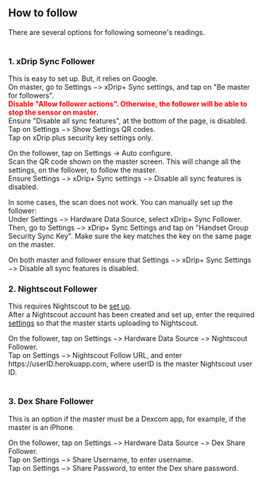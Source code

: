 ## How to follow  
  
There are several options for following someone's readings.  
<br/>

### 1. xDrip Sync Follower  
This is easy to set up.  But, it relies on Google.  
On master, go to Settings &#8722;> xDrip+ Sync settings, and tap on "Be master for followers".  
**<span style="color:red">Disable "Allow follower actions".  Otherwise, the follower will be able to stop the sensor on master.</span>**  
Ensure "Disable all sync features", at the bottom of the page, is disabled.  
Tap on Settings &#8722;> Show Settings QR codes.  
Tap on xDrip plus security key settings only.  

On the follower, tap on Settings -> Auto configure.  
Scan the QR code shown on the master screen.  This will change all the settings, on the follower, to follow the master.  
Ensure Settings &#8722;> xDrip+ Sync settings &#8722;> Disable all sync features is disabled.  

In some cases, the scan does not work.  You can manually set up the follower:  
Under Settings &#8722;> Hardware Data Source, select xDrip+ Sync Follower.  
Then, go to Settings &#8722;> xDrip+ Sync Settings and tap on "Handset Group Security Sync Key".  Make sure the key matches the key on the same page on the master.  

On both master and follower ensure that Settings &#8722;> xDrip+ Sync Settings &#8722;> Disable all sync features is disabled.
<br/>

### 2. Nightscout Follower  
This requires Nightscout to be [set up](./Nightscout.md).  
After a Nightscout account has been created and set up, enter the required [settings](./Nightscout-Settings.md) so that the master starts uploading to Nightscout.  

On the follower, tap on Settings &#8722;> Hardware Data Source &#8722;> Nightscout Follower.  
Tap on Settings &#8722;> Nightscout Follow URL, and enter https<nolink>://userID.herokuapp.com, where userID is the master Nightscout user ID.  
<br/>

### 3. Dex Share Follower
This is an option if the master must be a Dexcom app, for example, if the master is an iPhone.  

On the follower, tap on Settings &#8722;> Hardware Data Source &#8722;> Dex Share Follower.  
Tap on Settings &#8722;> Share Username, to enter username.  
Tap on Settings &#8722;> Share Password, to enter the Dex share password.  
